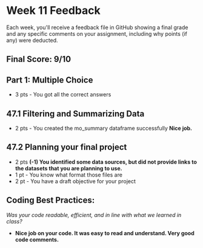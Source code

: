 # Week 11 Feedback
Each week, you'll receive a feedback file in GitHub showing a final grade and any specific comments on your assignment, including why points (if any) were deducted.



## Final Score: 9/10

## Part 1: Multiple Choice
* 3 pts - You got all the correct answers

## 47.1 Filtering and Summarizing Data
* 2 pts - You created the mo_summary dataframe successfully **Nice job.**

## 47.2 Planning your final project
* 2 pts **(-1) You identified some data sources, but did not provide links to the datasets that you are planning to use.**
* 1 pt - You know what format those files are
* 2 pt - You have a draft objective for your project


## Coding Best Practices:
_Was your code readable, efficient, and in line with what we learned in class?_
* **Nice job on your code. It was easy to read and understand. Very good code comments.**
